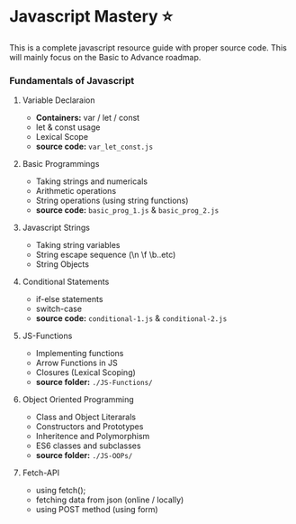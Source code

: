 # Javascript Mastery :star:

This is a complete javascript resource guide with proper source code. This will mainly focus on the Basic to Advance roadmap.

### Fundamentals of Javascript

1. Variable Declaraion
    - **Containers:** var / let / const
    - let & const usage
    - Lexical Scope
    - **source code:** ```var_let_const.js```

2. Basic Programmings
    - Taking strings and numericals
    - Arithmetic operations
    - String operations (using string functions)
    - **source code:** ```basic_prog_1.js``` &  ```basic_prog_2.js```


3. Javascript Strings
    - Taking string variables
    - String escape sequence (\n \f \b..etc)
    - String Objects

4. Conditional Statements
    - if-else statements
    - switch-case
    - **source code:** ```conditional-1.js``` &  ```conditional-2.js```

5. JS-Functions
    - Implementing functions
    - Arrow Functions in JS
    - Closures (Lexical Scoping)
    - **source folder:** ```./JS-Functions/```

6. Object Oriented Programming
    - Class and Object Literarals
    - Constructors and Prototypes
    - Inheritence and Polymorphism
    - ES6 classes and subclasses
    - **source folder:** ```./JS-OOPs/```

7. Fetch-API
    - using fetch();
    - fetching data from json (online / locally)
    - using POST method (using form)